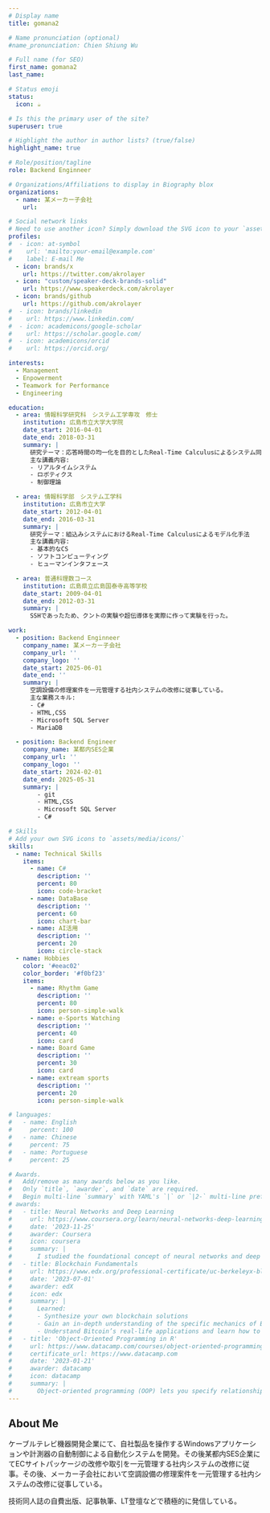 ```yaml
---
# Display name
title: gomana2

# Name pronunciation (optional)
#name_pronunciation: Chien Shiung Wu

# Full name (for SEO)
first_name: gomana2
last_name: 

# Status emoji
status:
  icon: ☕️

# Is this the primary user of the site?
superuser: true

# Highlight the author in author lists? (true/false)
highlight_name: true

# Role/position/tagline
role: Backend Enginneer

# Organizations/Affiliations to display in Biography blox
organizations:
  - name: 某メーカー子会社
    url: 

# Social network links
# Need to use another icon? Simply download the SVG icon to your `assets/media/icons/` folder.
profiles:
#  - icon: at-symbol
#    url: 'mailto:your-email@example.com'
#    label: E-mail Me
  - icon: brands/x
    url: https://twitter.com/akrolayer
  - icon: "custom/speaker-deck-brands-solid"
    url: https://www.speakerdeck.com/akrolayer
  - icon: brands/github
    url: https://github.com/akrolayer
#  - icon: brands/linkedin
#    url: https://www.linkedin.com/
#  - icon: academicons/google-scholar
#    url: https://scholar.google.com/
#  - icon: academicons/orcid
#    url: https://orcid.org/

interests:
  - Management
  - Enpowerment
  - Teamwork for Performance
  - Engineering

education:
  - area: 情報科学研究科　システム工学専攻　修士
    institution: 広島市立大学大学院
    date_start: 2016-04-01
    date_end: 2018-03-31
    summary: |
      研究テーマ：応答時間の均一化を目的としたReal-Time Calculusによるシステム同定手法
      主な講義内容:
      - リアルタイムシステム
      - ロボティクス
      - 制御理論      

  - area: 情報科学部　システム工学科
    institution: 広島市立大学
    date_start: 2012-04-01
    date_end: 2016-03-31
    summary: |
      研究テーマ：組込みシステムにおけるReal-Time Calculusによるモデル化手法
      主な講義内容:
      - 基本的なCS
      - ソフトコンピューティング
      - ヒューマンインタフェース

  - area: 普通科理数コース
    institution: 広島県立広島国泰寺高等学校
    date_start: 2009-04-01
    date_end: 2012-03-31
    summary: |
      SSHであったため、クントの実験や超伝導体を実際に作って実験を行った。

work:
  - position: Backend Enginneer
    company_name: 某メーカー子会社
    company_url: ''
    company_logo: ''
    date_start: 2025-06-01
    date_end: ''
    summary: |
      空調設備の修理案件を一元管理する社内システムの改修に従事している。
      主な業務スキル:
      - C#
      - HTML,CSS
      - Microsoft SQL Server
      - MariaDB

  - position: Backend Engineer
    company_name: 某都内SES企業
    company_url: ''
    company_logo: ''
    date_start: 2024-02-01
    date_end: 2025-05-31
    summary: |
        - git
        - HTML,CSS
        - Microsoft SQL Server
        - C#

# Skills
# Add your own SVG icons to `assets/media/icons/`
skills:
  - name: Technical Skills
    items:
      - name: C#
        description: ''
        percent: 80
        icon: code-bracket
      - name: DataBase
        description: ''
        percent: 60
        icon: chart-bar
      - name: AI活用
        description: ''
        percent: 20
        icon: circle-stack
  - name: Hobbies
    color: '#eeac02'
    color_border: '#f0bf23'
    items:
      - name: Rhythm Game
        description: ''
        percent: 80
        icon: person-simple-walk
      - name: e-Sports Watching
        description: ''
        percent: 40
        icon: card
      - name: Board Game
        description: ''
        percent: 30
        icon: card
      - name: extream sports
        description: ''
        percent: 20
        icon: person-simple-walk

# languages:
#   - name: English
#     percent: 100
#   - name: Chinese
#     percent: 75
#   - name: Portuguese
#     percent: 25

# Awards.
#   Add/remove as many awards below as you like.
#   Only `title`, `awarder`, and `date` are required.
#   Begin multi-line `summary` with YAML's `|` or `|2-` multi-line prefix and indent 2 spaces below.
# awards:
#   - title: Neural Networks and Deep Learning
#     url: https://www.coursera.org/learn/neural-networks-deep-learning
#     date: '2023-11-25'
#     awarder: Coursera
#     icon: coursera
#     summary: |
#       I studied the foundational concept of neural networks and deep learning. By the end, I was familiar with the significant technological trends driving the rise of deep learning; build, train, and apply fully connected deep neural networks; implement efficient (vectorized) neural networks; identify key parameters in a neural network’s architecture; and apply deep learning to your own applications.
#   - title: Blockchain Fundamentals
#     url: https://www.edx.org/professional-certificate/uc-berkeleyx-blockchain-fundamentals
#     date: '2023-07-01'
#     awarder: edX
#     icon: edx
#     summary: |
#       Learned:
#       - Synthesize your own blockchain solutions
#       - Gain an in-depth understanding of the specific mechanics of Bitcoin
#       - Understand Bitcoin’s real-life applications and learn how to attack and destroy Bitcoin, Ethereum, smart contracts and Dapps, and alternatives to Bitcoin’s Proof-of-Work consensus algorithm
#   - title: 'Object-Oriented Programming in R'
#     url: https://www.datacamp.com/courses/object-oriented-programming-with-s3-and-r6-in-r
#     certificate_url: https://www.datacamp.com
#     date: '2023-01-21'
#     awarder: datacamp
#     icon: datacamp
#     summary: |
#       Object-oriented programming (OOP) lets you specify relationships between functions and the objects that they can act on, helping you manage complexity in your code. This is an intermediate level course, providing an introduction to OOP, using the S3 and R6 systems. S3 is a great day-to-day R programming tool that simplifies some of the functions that you write. R6 is especially useful for industry-specific analyses, working with web APIs, and building GUIs.
---
```


## About Me

ケーブルテレビ機器開発企業にて、自社製品を操作するWindowsアプリケーションや計測器の自動制御による自動化システムを開発。その後某都内SES企業にてECサイトパッケージの改修や取引を一元管理する社内システムの改修に従事。その後、メーカー子会社において空調設備の修理案件を一元管理する社内システムの改修に従事している。

技術同人誌の自費出版、記事執筆、LT登壇などで積極的に発信している。

